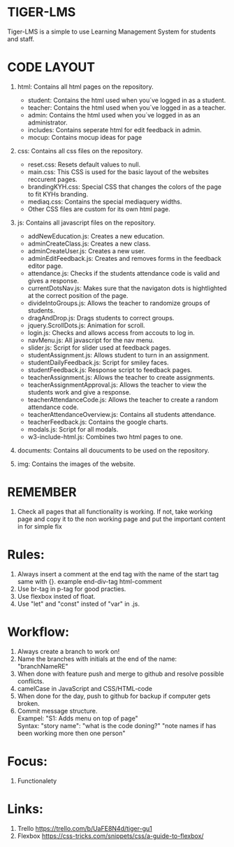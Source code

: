 
# TIGER-LMS
Tiger-LMS is a simple to use Learning Management System for students and staff.

# CODE LAYOUT
1. html: Contains all html pages on the repository.
    - student: Contains the html used when you´ve logged in as a student.
    - teacher: Contains the html used when you´ve logged in as a teacher.
    - admin: Contains the html used when you´ve logged in as an administrator.
    - includes: Contains seperate html for edit feedback in admin. 
    - mocup: Contains mocup ideas for page

2. css: Contains all css files on the repository.
    - reset.css: Resets default values to null.
    - main.css: This CSS is used for the basic layout of the websites reccurent pages.
    - brandingKYH.css: Special CSS that changes the colors of the page to fit KYHs branding.
    - mediaq.css: Contains the special mediaquery widths.
    - Other CSS files are custom for its own html page.

3. js: Contains all javascript files on the repository.
    - addNewEducation.js: Creates a new education.
    - adminCreateClass.js: Creates a new class.
    - adminCreateUser.js: Creates a new user.
    - adminEditFeedback.js: Creates and removes forms in the feedback editor page.
    - attendance.js: Checks if the students attendance code is valid and gives a response.
    - currentDotsNav.js: Makes sure that the navigaton dots is hightlighted at the correct position of the page.
    - divideIntoGroups.js: Allows the teacher to randomize groups of students.
    - dragAndDrop.js: Drags students to correct groups.
    - jquery.ScrollDots.js: Animation for scroll.
    - login.js: Checks and allows access from accouts to log in.
    - navMenu.js: All javascript for the nav menu.
    - slider.js: Script for slider used at feedback pages.
    - studentAssignment.js: Allows student to turn in an assignment.
    - studentDailyFeedback.js: Script for smiley faces.
    - studentFeedback.js: Response script to feedback pages.
    - teacherAssignment.js: Allows the teacher to create assignments.
    - teacherAssignmentApproval.js: Allows the teacher to view the students work and give a response.
    - teacherAttendanceCode.js: Allows the teacher to create a random attendance code.
    - teacherAttendanceOverview.js: Contains all students attendance.
    - teacherFeedback.js: Contains the google charts.
    - modals.js: Script for all modals.
    - w3-include-html.js: Combines two html pages to one.

4. documents: Contains all doucuments to be used on the repository.

5. img: Contains the images of the website.


# REMEMBER
1. Check all pages that all functionality is working. If not, take working page and copy it to the non working page and put the important content in for simple fix

# Rules:
1. Always insert a comment at the end tag with the name of the start tag same with {}. example end-div-tag html-comment
2. Use br-tag in p-tag for good practies.
3. Use flexbox insted of float.
4. Use "let" and "const" insted of "var" in .js.

# Workflow:
1. Always create a branch to work on!
2. Name the branches with initials at the end of the name: "branchNameRE"
3. When done with feature push and merge to github and resolve possible conflicts.
4. camelCase in JavaScript and CSS/HTML-code
5. When done for the day, push to github for backup if computer gets broken.
6. Commit message structure.
<br> Exampel: "S1: Adds menu on top of page"
<br> Syntax: "story name": "what is the code doning?" "note names if has been working more then one person"


# Focus:
1. Functionalety

# Links:
1. Trello https://trello.com/b/UaFE8N4d/tiger-gu1
2. Flexbox https://css-tricks.com/snippets/css/a-guide-to-flexbox/

